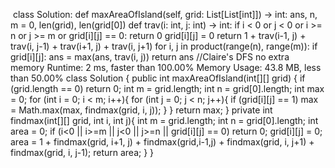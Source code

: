 ​
class Solution:
def maxAreaOfIsland(self, grid: List[List[int]]) -> int:
ans, n, m = 0, len(grid), len(grid[0])
def trav(i: int, j: int) -> int:
if i < 0 or j < 0 or i >= n or j >= m or grid[i][j] == 0: return 0
grid[i][j] = 0
return 1 + trav(i-1, j) + trav(i, j-1) + trav(i+1, j) + trav(i, j+1)
for i, j in product(range(n), range(m)):
if grid[i][j]: ans = max(ans, trav(i, j))
return ans
​
//Claire's DFS no extra memory
Runtime: 2 ms, faster than 100.00%  Memory Usage: 43.8 MB, less than 50.00%
class Solution {
public int maxAreaOfIsland(int[][] grid) {
if (grid.length == 0) return 0;
int m = grid.length;
int n = grid[0].length;
int max = 0;
for (int i = 0; i < m; i++){
for (int j = 0; j < n; j++){
if (grid[i][j] == 1)
max = Math.max(max, findmax(grid, i, j));
}
}
return max;
}
private int findmax(int[][] grid, int i, int j){
int m = grid.length;
int n = grid[0].length;
int area = 0;
if (i<0 || i>=m || j<0 || j>=n || grid[i][j] == 0)
return 0;
grid[i][j] = 0;
area =  1 + findmax(grid, i+1, j) + findmax(grid,i-1,j) + findmax(grid, i, j+1) + findmax(grid, i, j-1);
return area;
}
}
